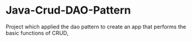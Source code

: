 # Java-Crud-DAO-Pattern
Project which applied the dao pattern to create an app that performs the basic functions of CRUD,
